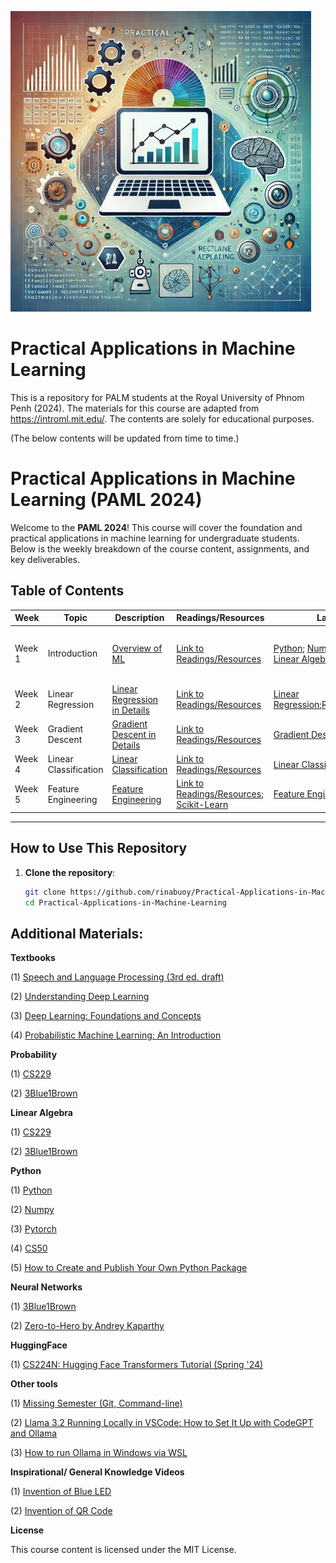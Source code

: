 ![Course Image](https://raw.githubusercontent.com/rinabuoy/Practical-Applications-in-Machine-Learning/main/Course%20Image.png)


# Practical Applications in Machine Learning
This is a repository for PALM students at the Royal University of Phnom Penh (2024). The materials for this course are adapted from https://introml.mit.edu/. The contents are solely for educational purposes. 

(The below contents will be updated from time to time.)


# Practical Applications in Machine Learning (PAML 2024)

Welcome to the **PAML 2024**! This course will cover the foundation and practical applications in machine learning for undergraduate students. Below is the weekly breakdown of the course content, assignments, and key deliverables.

## Table of Contents

| **Week** | **Topic** | **Description** | **Readings/Resources** | **Labs** | **Assignments** |
|----------|------------|-----------------|-----------------------|-----------------|-----------------|
| Week 1   | Introduction | [Overview of ML](https://github.com/rinabuoy/Practical-Applications-in-Machine-Learning/blob/main/Week%201/Intro_General.pdf) | [Link to Readings/Resources](https://github.com/rinabuoy/Practical-Applications-in-Machine-Learning/blob/main/Reading%20Materials/Introduction.pdf)| [Python](https://faculty.washington.edu/otoomet/machinelearning-py/python.html); [Numpy & Pandas](https://faculty.washington.edu/otoomet/machinelearning-py/numpy-and-pandas.html); [Linear Algebra](https://faculty.washington.edu/otoomet/machinelearning-py/la.html) | [Week 1: Homework](https://github.com/rinabuoy/Practical-Applications-in-Machine-Learning/blob/main/Homeworks/Week%201.ipynb) (Deadline: 30th Sept. 2024)|
| Week 2   | Linear Regression  | [Linear Regression in Details](https://github.com/rinabuoy/Practical-Applications-in-Machine-Learning/blob/main/Week%202/Lecture%202%20-%20Linear%20Regression%2C%20Regularization%20and%20Cross-Validation.pdf) | [Link to Readings/Resources](https://github.com/rinabuoy/Practical-Applications-in-Machine-Learning/blob/main/Reading%20Materials/Linear%20Regression.pdf)| [Linear Regression](https://github.com/rinabuoy/Practical-Applications-in-Machine-Learning/blob/main/Notebooks/Linear%20Regression.ipynb);[Regularization](https://github.com/rinabuoy/Practical-Applications-in-Machine-Learning/blob/main/Notebooks/Regularization%20and%20Cross-Validation.ipynb) | Assignment 1 (Kaggle Competition)|
| Week 3   | Gradient Descent  | [Gradient Descent in Details](https://github.com/rinabuoy/Practical-Applications-in-Machine-Learning/blob/main/Week%203/Lecture%203%20-%20Gradient%20Descent.pdf) |[Link to Readings/Resources](https://github.com/rinabuoy/Practical-Applications-in-Machine-Learning/blob/main/Reading%20Materials/Gradient_Descent.pdf)| [Gradient Descent Lab](https://github.com/rinabuoy/Practical-Applications-in-Machine-Learning/blob/main/Notebooks/Lab%203%20-%20Gradient%20Descent.ipynb) | [Homework 2](https://github.com/rinabuoy/Practical-Applications-in-Machine-Learning/blob/main/Homeworks/Week%203%20-%20Homework%202%20-%20Public%20.pdf)|
| Week 4   | Linear Classification | [Linear Classification](https://github.com/rinabuoy/Practical-Applications-in-Machine-Learning/blob/main/Week%204/Lecture%204%20-%20Linear%20Classification.pdf) |[Link to Readings/Resources](https://github.com/rinabuoy/Practical-Applications-in-Machine-Learning/blob/main/Reading%20Materials/Linear%20Classification.pdf)| [Linear Classification Lab](https://github.com/rinabuoy/Practical-Applications-in-Machine-Learning/blob/main/Notebooks/Logistic%20Regression.ipynb) | [Homework 3](https://github.com/rinabuoy/Practical-Applications-in-Machine-Learning/blob/main/Homeworks/Logistic%20Regression_Homework_Public.ipynb)|
| Week 5   | Feature Engineering | [Feature Engineering](https://github.com/rinabuoy/Practical-Applications-in-Machine-Learning/blob/main/Week%205/Lecture%205%20-%20Feature%20Engineering.pdf) | [Link to Readings/Resources](https://github.com/rinabuoy/Practical-Applications-in-Machine-Learning/blob/main/Reading%20Materials/Feature%20Representation.pdf); [Scikit-Learn](https://github.com/rinabuoy/Practical-Applications-in-Machine-Learning/blob/main/Week%205/Addtional%20Material%20-%20Scikit-Learn.pdf) | [Feature Engineering Lab](https://github.com/rinabuoy/Practical-Applications-in-Machine-Learning/blob/main/Notebooks/Feature%20Engineering.ipynb) | TBA|
---

## How to Use This Repository

1. **Clone the repository**:
   ```bash
   git clone https://github.com/rinabuoy/Practical-Applications-in-Machine-Learning.git
   cd Practical-Applications-in-Machine-Learning


## Additional Materials:

**Textbooks** 

(1) [Speech and Language Processing (3rd ed. draft)](https://web.stanford.edu/~jurafsky/slp3/)

(2) [Understanding Deep Learning](https://udlbook.github.io/udlbook/)

(3) [Deep Learning: Foundations and Concepts](https://link.springer.com/book/10.1007/978-3-031-45468-4)

(4) [Probabilistic Machine Learning: An Introduction](https://probml.github.io/pml-book/book1.html)

**Probability**

(1) [CS229](https://cs229.stanford.edu/lectures-spring2022/cs229-probability_review.pdf)

(2) [3Blue1Brown](https://www.youtube.com/watch?v=8idr1WZ1A7Q&list=PLZHQObOWTQDOjmo3Y6ADm0ScWAlEXf-fp)

**Linear Algebra** 

(1) [CS229](https://cs229.stanford.edu/notes2024summer/cs229-linear_algebra.pdf)

(2) [3Blue1Brown](https://www.youtube.com/watch?v=fNk_zzaMoSs&list=PLZHQObOWTQDPD3MizzM2xVFitgF8hE_ab)

**Python** 

(1) [Python](https://colab.research.google.com/github/cs231n/cs231n.github.io/blob/master/python-colab.ipynb)

(2) [Numpy](https://cs231n.github.io/python-numpy-tutorial/)

(3) [Pytorch](https://colab.research.google.com/drive/1FERNv6t8xpX9Nly_JdnePWEPllI7F3Fx?usp=sharing)

(4) [CS50](https://cs50.harvard.edu/python/2022/)

(5) [How to Create and Publish Your Own Python Package](https://medium.com/@nydas/how-to-create-and-publish-your-own-python-package-8e4f3fd70506)

**Neural Networks**

(1) [3Blue1Brown](https://www.youtube.com/watch?v=aircAruvnKk&list=PLZHQObOWTQDNU6R1_67000Dx_ZCJB-3pi)

(2) [Zero-to-Hero by Andrey Kaparthy](https://www.youtube.com/playlist?list=PLAqhIrjkxbuWI23v9cThsA9GvCAUhRvKZ)

**HuggingFace**

(1) [CS224N: Hugging Face Transformers Tutorial (Spring '24) ](https://colab.research.google.com/drive/13r94i6Fh4oYf-eJRSi7S_y_cen5NYkBm#scrollTo=9EhWoZef-X8u)



**Other tools**

(1) [Missing Semester (Git, Command-line)](https://missing.csail.mit.edu/)

(2) [Llama 3.2 Running Locally in VSCode: How to Set It Up with CodeGPT and Ollama](https://medium.com/@dan.avila7/llama-3-2-running-locally-in-vscode-how-to-set-it-up-with-codegpt-and-olla-8d33fd29c195)

(3) [How to run Ollama in Windows via WSL](https://medium.com/@Tanzim/how-to-run-ollama-in-windows-via-wsl-8ace765cee12)


**Inspirational/ General Knowledge Videos** 

(1) [Invention of Blue LED](https://www.youtube.com/watch?v=AF8d72mA41M)

(2) [Invention of QR Code](https://www.youtube.com/watch?v=w5ebcowAJD8)

**License**

This course content is licensed under the MIT License.





